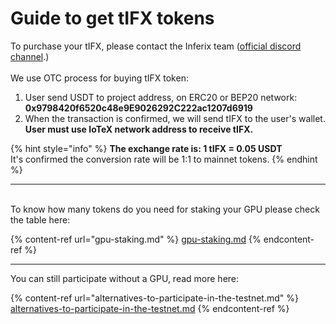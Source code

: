 # Guide to get tIFX tokens

To purchase your tIFX, please contact the Inferix team ([official discord channel](https://discord.gg/q5gBts3Q6x).) \
\
We use OTC process for buying tIFX token:

1. User send USDT to project address, on ERC20 or BEP20 network: \
   **0x9798420f6520c48e9E9026292C222ac1207d6919**
2. When the transaction is confirmed, we will send tIFX to the user's wallet. **User must use IoTeX network address to receive tIFX.**



{% hint style="info" %}
**The exchange rate is: 1 tIFX = 0.05 USDT** \
It's confirmed the conversion rate will be 1:1 to mainnet tokens.
{% endhint %}

***

\
To know how many tokens do you need for staking your GPU please check the table here:&#x20;

{% content-ref url="gpu-staking.md" %}
[gpu-staking.md](gpu-staking.md)
{% endcontent-ref %}

***

You can still participate without a GPU, read more here:

{% content-ref url="alternatives-to-participate-in-the-testnet.md" %}
[alternatives-to-participate-in-the-testnet.md](alternatives-to-participate-in-the-testnet.md)
{% endcontent-ref %}

